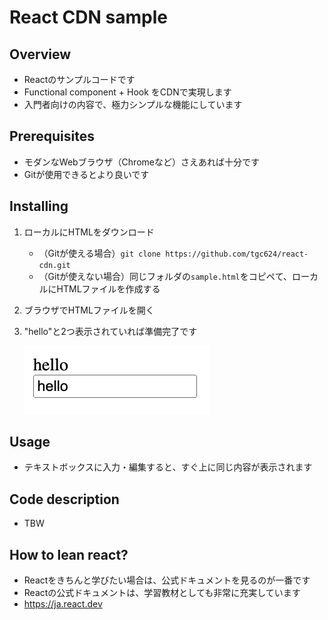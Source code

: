 # React CDN sample

## Overview

- Reactのサンプルコードです
- Functional component + Hook をCDNで実現します
- 入門者向けの内容で、極力シンプルな機能にしています

## Prerequisites

- モダンなWebブラウザ（Chromeなど）さえあれば十分です
- Gitが使用できるとより良いです

## Installing

1. ローカルにHTMLをダウンロード
   - （Gitが使える場合）`git clone https://github.com/tgc624/react-cdn.git`
   - （Gitが使えない場合）同じフォルダの`sample.html`をコピペて、ローカルにHTMLファイルを作成する
2. ブラウザでHTMLファイルを開く
3. "hello"と2つ表示されていれば準備完了です

   ![Alt text](image.png)

## Usage

- テキストボックスに入力・編集すると、すぐ上に同じ内容が表示されます

## Code description

- TBW


## How to lean react?

- Reactをきちんと学びたい場合は、公式ドキュメントを見るのが一番です
- Reactの公式ドキュメントは、学習教材としても非常に充実しています
- <https://ja.react.dev>
